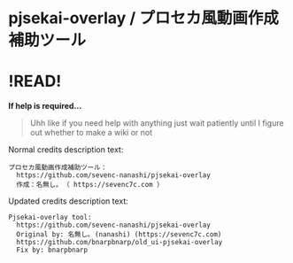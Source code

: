 # pjsekai-overlay / プロセカ風動画作成補助ツール

# !READ!
**If help is required...**        
> Uhh like if you need help with anything just wait patiently until I figure out whether to make a wiki or not

Normal credits description text:
```
プロセカ風動画作成補助ツール：
  https://github.com/sevenc-nanashi/pjsekai-overlay
  作成：名無し｡ （ https://sevenc7c.com ）
```

Updated credits description text:
```
Pjsekai-overlay tool:
  https://github.com/sevenc-nanashi/pjsekai-overlay
  Original by: 名無し｡ (nanashi) (https://sevenc7c.com)
  https://github.com/bnarpbnarp/old_ui-pjsekai-overlay
  Fix by: bnarpbnarp
```

